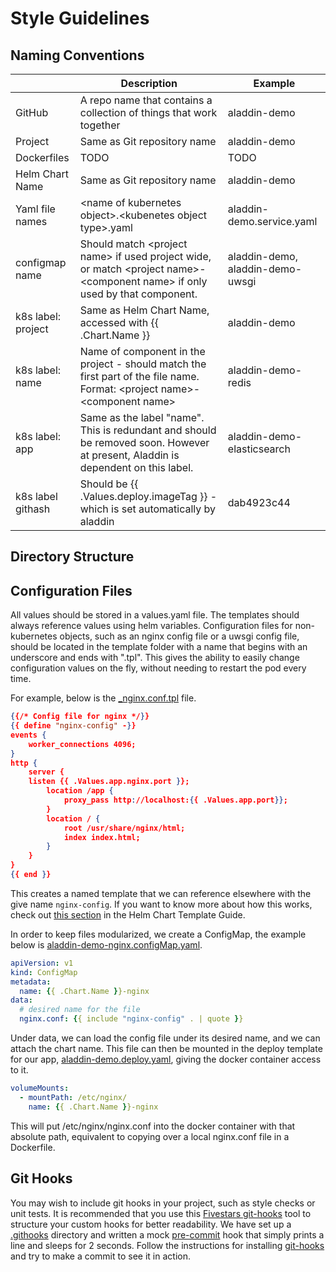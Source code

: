 # Style Guidelines

## Naming Conventions

| | Description | Example |
|---|---|---|
| GitHub | A repo name that contains a collection of things that work together | aladdin-demo |
| Project | Same as Git repository name | aladdin-demo |
| Dockerfiles | TODO | TODO |
| Helm Chart Name | Same as Git repository name | aladdin-demo |
| Yaml file names | \<name of kubernetes object\>.\<kubenetes object type\>.yaml | aladdin-demo.service.yaml |
| configmap name | Should match \<project name\> if used project wide, or match \<project name\>-\<component name\> if only used by that component. | aladdin-demo, aladdin-demo-uwsgi |
| k8s label: project | Same as Helm Chart Name, accessed with {{ .Chart.Name }} | aladdin-demo |
| k8s label: name | Name of component in the project - should match the first part of the file name. Format: \<project name\>-\<component name\> | aladdin-demo-redis |
| k8s label: app | Same as the label "name". This is redundant and should be removed soon. However at present, Aladdin is dependent on this label. | aladdin-demo-elasticsearch |
| k8s label githash | Should be {{ .Values.deploy.imageTag }} - which is set automatically by aladdin | dab4923c44 |


## Directory Structure

## Configuration Files
All values should be stored in a values.yaml file. The templates should always reference values using helm variables. Configuration files for non-kubernetes objects, such as an nginx config file or a uwsgi config file, should be located in the template folder with a name that begins with an underscore and ends with ".tpl". This gives the ability to easily change configuration values on the fly, without needing to restart the pod every time.

For example, below is the [\_nginx.conf.tpl](../helm/aladdin-demo/templates/_nginx.conf.tpl) file. 
```json
{{/* Config file for nginx */}}
{{ define "nginx-config" -}}
events {
    worker_connections 4096;
}
http { 
    server {
    listen {{ .Values.app.nginx.port }};
        location /app {
            proxy_pass http://localhost:{{ .Values.app.port}};
        }
        location / {
            root /usr/share/nginx/html;
            index index.html;
        }
    }
}
{{ end }}
```
This creates a named template that we can reference elsewhere with the give name `nginx-config`. If you want to know more about how this works, check out [this section](https://docs.helm.sh/chart_template_guide/#declaring-and-using-templates-with-define-and-template) in the Helm Chart Template Guide.

In order to keep files modularized, we create a ConfigMap, the example below is [aladdin-demo-nginx.configMap.yaml](../helm/aladdin-demo/templates/aladdin-demo-nginx.configMap.yaml).
```yaml
apiVersion: v1
kind: ConfigMap
metadata:
  name: {{ .Chart.Name }}-nginx
data:
  # desired name for the file
  nginx.conf: {{ include "nginx-config" . | quote }}
```
Under data, we can load the config file under its desired name, and we can attach the chart name. This file can then be mounted in the deploy template for our app, [aladdin-demo.deploy.yaml](../helm/aladdin-demo/templates/aladdin-demo.deploy.yaml), giving the docker container access to it.
```yaml
volumeMounts:
  - mountPath: /etc/nginx/
    name: {{ .Chart.Name }}-nginx
```
This will put /etc/nginx/nginx.conf into the docker container with that absolute path, equivalent to copying over a local nginx.conf file in a Dockerfile. 

## Git Hooks
You may wish to include git hooks in your project, such as style checks or unit tests. It is recommended that you use this [Fivestars git-hooks](https://github.com/fivestars/git-hooks) tool to structure your custom hooks for better readability. We have set up a [.githooks](../.githooks) directory and written a mock [pre-commit](../.githooks/pre-commit-00-style) hook that simply prints a line and sleeps for 2 seconds. Follow the instructions for installing [git-hooks](https://github.com/fivestars/git-hooks) and try to make a commit to see it in action.
